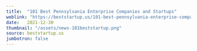 ```yaml
---
title:  "101 Best Pennsylvania Enterprise Companies and Startups"
weblink: "https://beststartup.us/101-best-pennsylvania-enterprise-companies-and-startups/#E-Data_Experts"
date:   2021-12-30
thumbnail: "/assets/news-101beststartup.png"
source: beststartup.us
jumbotron: false
---
```

